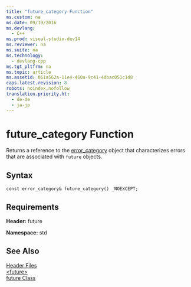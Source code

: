 ```yaml
---
title: "future_category Function"
ms.custom: na
ms.date: 09/19/2016
ms.devlang: 
  - C++
ms.prod: visual-studio-dev14
ms.reviewer: na
ms.suite: na
ms.technology: 
  - devlang-cpp
ms.tgt_pltfrm: na
ms.topic: article
ms.assetid: 861a562a-11e4-460a-9c41-4dbac051c1d8
caps.latest.revision: 8
robots: noindex,nofollow
translation.priority.ht: 
  - de-de
  - ja-jp
---
```

# future_category Function
Returns a reference to the [error_category](../vs140/error_category-Class.md) object that characterizes errors that are associated with `future` objects.  
  
## Syntax  
  
```  
const error_category& future_category() _NOEXCEPT;  
```  
  
## Requirements  
 **Header:** future  
  
 **Namespace:** std  
  
## See Also  
 [Header Files](../vs140/C---Standard-Library-Header-Files.md)   
 [<future\>](../vs140/-future-.md)   
 [future Class](../vs140/future-Class.md)